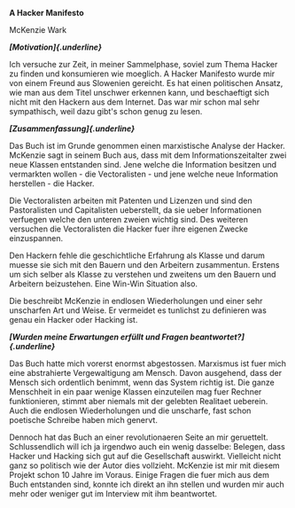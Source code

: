 **A Hacker Manifesto**

McKenzie Wark

***[Motivation]{.underline}***

Ich versuche zur Zeit, in meiner Sammelphase, soviel zum Thema Hacker zu finden und konsumieren wie moeglich. A Hacker Manifesto wurde mir von einem Freund aus Slowenien gereicht. Es hat einen politischen Ansatz, wie man aus dem Titel unschwer erkennen kann, und beschaeftigt sich nicht mit den Hackern aus dem Internet. Das war mir schon mal sehr sympathisch, weil dazu gibt's schon genug zu lesen.

***[Zusammenfassung]{.underline}***

Das Buch ist im Grunde genommen einen marxistische Analyse der Hacker. McKenzie sagt in seinem Buch aus, dass mit dem Informationszeitalter zwei neue Klassen entstanden sind. Jene welche die Information besitzen und vermarkten wollen - die Vectoralisten - und jene welche neue Information herstellen - die Hacker.

Die Vectoralisten arbeiten mit Patenten und Lizenzen und sind den Pastoralisten und Capitalisten ueberstellt, da sie ueber Informationen verfuegen welche den unteren zweien wichtig sind. Des weiteren versuchen die Vectoralisten die Hacker fuer ihre eigenen Zwecke einzuspannen.

Den Hackern fehle die geschichtliche Erfahrung als Klasse und darum muesse sie sich mit den Bauern und den Arbeitern zusammentun. Erstens um sich selber als Klasse zu verstehen und zweitens um den Bauern und Arbeitern beizustehen. Eine Win-Win Situation also.

Die beschreibt McKenzie in endlosen Wiederholungen und einer sehr unscharfen Art und Weise. Er vermeidet es tunlichst zu definieren was genau ein Hacker oder Hacking ist.

***[Wurden meine Erwartungen erfüllt und Fragen beantwortet?]{.underline}***

Das Buch hatte mich vorerst enormst abgestossen. Marxismus ist fuer mich eine abstrahierte Vergewaltigung am Mensch. Davon ausgehend, dass der Mensch sich ordentlich benimmt, wenn das System richtig ist. Die ganze Menschheit in ein paar wenige Klassen einzuteilen mag fuer Rechner funktionieren, stimmt aber niemals mit der gelebten Realitaet ueberein. Auch die endlosen Wiederholungen und die unscharfe, fast schon poetische Schreibe haben mich genervt.

Dennoch hat das Buch an einer revolutionaeren Seite an mir geruettelt. Schlussendlich will ich ja irgendwo auch ein wenig dasselbe: Belegen, dass Hacker und Hacking sich gut auf die Gesellschaft auswirkt. Vielleicht nicht ganz so politisch wie der Autor dies vollzieht. McKenzie ist mir mit diesem Projekt schon 10 Jahre im Voraus. Einige Fragen die fuer mich aus dem Buch entstanden sind, konnte ich direkt an ihn stellen und wurden mir auch mehr oder weniger gut im Interview mit ihm beantwortet.
